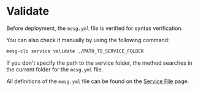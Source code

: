 # Validate

Before deployment, the `mesg.yml` file is verified for syntax verification.

You can also check it manually by using the following command:

```bash
mesg-cli service validate ./PATH_TO_SERVICE_FOLDER
```

If you don't specify the path to the service folder, the method searches in the current folder for the `mesg.yml` file.

All definitions of the `mesg.yml` file can be found on the [Service File](service-file.md) page.

